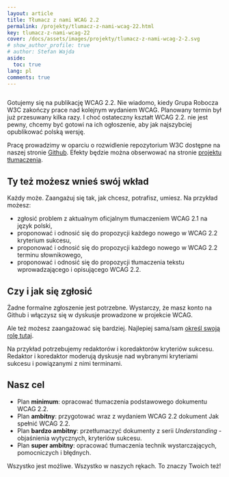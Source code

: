 ```yaml
---
layout: article
title: Tłumacz z nami WCAG 2.2
permalink: /projekty/tlumacz-z-nami-wcag-22.html
key: tlumacz-z-nami-wcag-22
cover: /docs/assets/images/projekty/tlumacz-z-nami-wcag-2-2.svg
# show_author_profile: true
# author: Stefan Wajda
aside:
  toc: true
lang: pl 
comments: true 
---
```


<div class="item">
  <div class="item__image">
    <img class="image image--lg" src="../docs/assets/images/projekty/tlumacz-z-nami-wcag-2-2.svg" alt=""/>
  </div>
  <div class="item__content">
     <div class="item__description">
      <p>Gotujemy się na publikację WCAG 2.2. Nie wiadomo, kiedy Grupa Robocza W3C zakończy prace nad kolejnym wydaniem WCAG. Planowany termin był już przesuwany kilka razy. I choć ostateczny kształt WCAG 2.2. nie jest pewny, chcemy być gotowi na ich ogłoszenie, aby jak najszybciej opublikować polską wersję.
	  </p>
	  <p>Pracę prowadzimy w oparciu o rozwidlenie repozytorium W3C dostępne na naszej stronie <a href="https://github.com/irdpl/wcag">Github</a>. Efekty będzie można obserwować na stronie <a href="https://wcag.irdpl.pl/guidelines/22/">projektu tłumaczenia</a>.</p>
    </div>
  </div>
</div>

<!--more-->

## Ty też możesz wnieś swój wkład

Każdy może. Zaangażuj się tak, jak chcesz, potrafisz, umiesz. Na przykład możesz:
- zgłosić problem z aktualnym oficjalnym tłumaczeniem WCAG 2.1 na język polski, 
- proponować i odnosić się do propozycji każdego nowego w WCAG 2.2 kryterium sukcesu,
- proponować i odnosić się do propozycji każdego nowego w WCAG 2.2 terminu słownikowego,
- proponować i odnosić się do propozycji tłumaczenia tekstu wprowadzającego i opisującego WCAG 2.2.

## Czy i jak się zgłosić

Żadne formalne zgłoszenie jest potrzebne. Wystarczy, że masz konto na Github i włączysz się w dyskusje prowadzone w projekcie WCAG.

Ale też możesz zaangażować się bardziej. Najlepiej sama/sam [określ swoją rolę tutaj](https://github.com/orgs/irdpl/discussions/26). 

Na przykład potrzebujemy redaktorów i koredaktorów kryteriów sukcesu. Redaktor i koredaktor moderują dyskusje nad wybranymi kryteriami sukcesu i powiązanymi z nimi terminami. 

## Nasz cel

- Plan **minimum**: opracować tłumaczenia podstawowego dokumentu WCAG 2.2.
- Plan **ambitny**: przygotować wraz z wydaniem WCAG 2.2 dokument Jak spełnić WCAG 2.2.
- Plan **bardzo ambitny**: przetłumaczyć dokumenty z serii _Understanding_ - objaśnienia wytycznych, kryteriów sukcesu.
- Plan **super ambitny**: opracować tłumaczenia technik wystarczających, pomocniczych i błędnych. 

Wszystko jest możliwe. Wszystko w naszych rękach. To znaczy Twoich też! 





